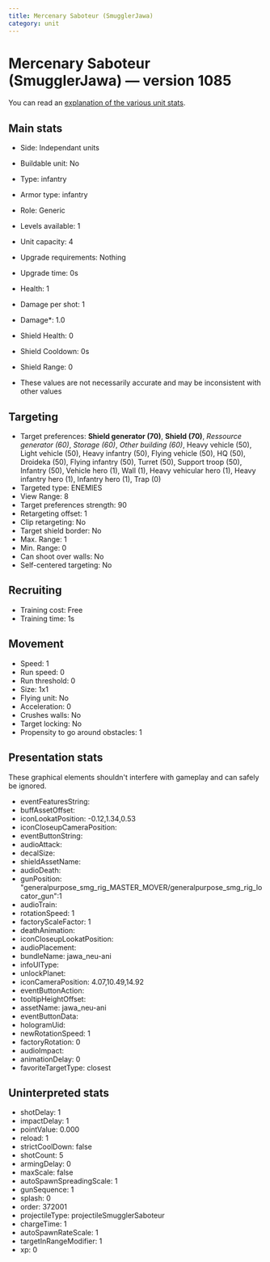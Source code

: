 ```yaml
---
title: Mercenary Saboteur (SmugglerJawa)
category: unit
---
```


# Mercenary Saboteur (SmugglerJawa) — version 1085

You can read an [explanation  of the various unit stats](unitexplained.md).

## Main stats

  * Side: Independant units
  * Buildable unit: No
  * Type: infantry
  * Armor type: infantry
  * Role: Generic
  * Levels available: 1
  * Unit capacity: 4
  * Upgrade requirements: Nothing
  * Upgrade time: 0s
  * Health: 1
  * Damage per shot: 1
  * Damage*: 1.0
  * Shield Health: 0
  * Shield Cooldown: 0s
  * Shield Range: 0

* These values are not necessarily accurate and may be inconsistent with other values

## Targeting

  * Target preferences: **Shield generator (70)**, **Shield (70)**, _Ressource generator (60)_, _Storage (60)_, _Other building (60)_, Heavy vehicle (50), Light vehicle (50), Heavy infantry (50), Flying vehicle (50), HQ (50), Droideka (50), Flying infantry (50), Turret (50), Support troop (50), Infantry (50), Vehicle hero (1), Wall (1), Heavy vehicular hero (1), Heavy infantry hero (1), Infantry hero (1), Trap (0)
  * Targeted type: ENEMIES
  * View Range: 8
  * Target preferences strength: 90
  * Retargeting offset: 1
  * Clip retargeting: No
  * Target shield border: No
  * Max. Range: 1
  * Min. Range: 0
  * Can shoot over walls: No
  * Self-centered targeting: No

## Recruiting

  * Training cost: Free
  * Training time: 1s

## Movement

  * Speed: 1
  * Run speed: 0
  * Run threshold: 0
  * Size: 1x1
  * Flying unit: No
  * Acceleration: 0
  * Crushes walls: No
  * Target locking: No
  * Propensity to go around obstacles: 1

## Presentation stats

These graphical elements shouldn't interfere with gameplay and can safely be ignored.

  * eventFeaturesString: 
  * buffAssetOffset: 
  * iconLookatPosition: -0.12,1.34,0.53
  * iconCloseupCameraPosition: 
  * eventButtonString: 
  * audioAttack: 
  * decalSize: 
  * shieldAssetName: 
  * audioDeath: 
  * gunPosition: "generalpurpose_smg_rig_MASTER_MOVER/generalpurpose_smg_rig_locator_gun":1
  * audioTrain: 
  * rotationSpeed: 1
  * factoryScaleFactor: 1
  * deathAnimation: 
  * iconCloseupLookatPosition: 
  * audioPlacement: 
  * bundleName: jawa_neu-ani
  * infoUIType: 
  * unlockPlanet: 
  * iconCameraPosition: 4.07,10.49,14.92
  * eventButtonAction: 
  * tooltipHeightOffset: 
  * assetName: jawa_neu-ani
  * eventButtonData: 
  * hologramUid: 
  * newRotationSpeed: 1
  * factoryRotation: 0
  * audioImpact: 
  * animationDelay: 0
  * favoriteTargetType: closest

## Uninterpreted stats

  * shotDelay: 1
  * impactDelay: 1
  * pointValue: 0.000
  * reload: 1
  * strictCoolDown: false
  * shotCount: 5
  * armingDelay: 0
  * maxScale: false
  * autoSpawnSpreadingScale: 1
  * gunSequence: 1
  * splash: 0
  * order: 372001
  * projectileType: projectileSmugglerSaboteur
  * chargeTime: 1
  * autoSpawnRateScale: 1
  * targetInRangeModifier: 1
  * xp: 0

